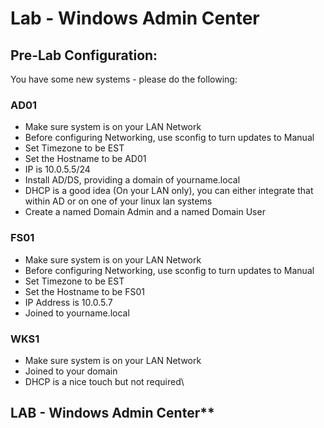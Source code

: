# Lab - Windows Admin Center

## Pre-Lab Configuration:
You have some new systems - please do the following:

### AD01
*   Make sure system is on your LAN Network
*   Before configuring Networking, use sconfig to turn updates to Manual
*   Set Timezone to be EST
*   Set the Hostname to be AD01
*   IP is 10.0.5.5/24
*   Install AD/DS, providing a domain of yourname.local
*   DHCP is a good idea (On your LAN only), you can either integrate that within AD or on one of your linux lan systems
*   Create a named Domain Admin and a named Domain User
### FS01
*   Make sure system is on your LAN Network
*   Before configuring Networking, use sconfig to turn updates to Manual
*   Set Timezone to be EST
*   Set the Hostname to be FS01
*   IP Address is 10.0.5.7
*   Joined to yourname.local
### WKS1
*   Make sure system is on your LAN Network
*   Joined to your domain
*   DHCP is a nice touch but not required\

## LAB - Windows Admin Center**







































